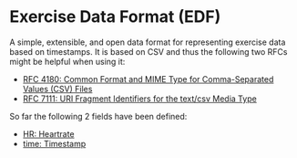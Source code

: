 Exercise Data Format (EDF)
==========================

A simple, extensible, and open data format for representing exercise data based on timestamps. It is based on CSV and thus the following two RFCs might be helpful when using it:

* [RFC 4180: Common Format and MIME Type for Comma-Separated Values (CSV) Files](https://tools.ietf.org/html/rfc4180)
* [RFC 7111: URI Fragment Identifiers for the text/csv Media Type](https://tools.ietf.org/html/rfc7111)

So far the following 2 fields have been defined:

* [HR: Heartrate](fields#HR)
* [time: Timestamp](fields#time)

